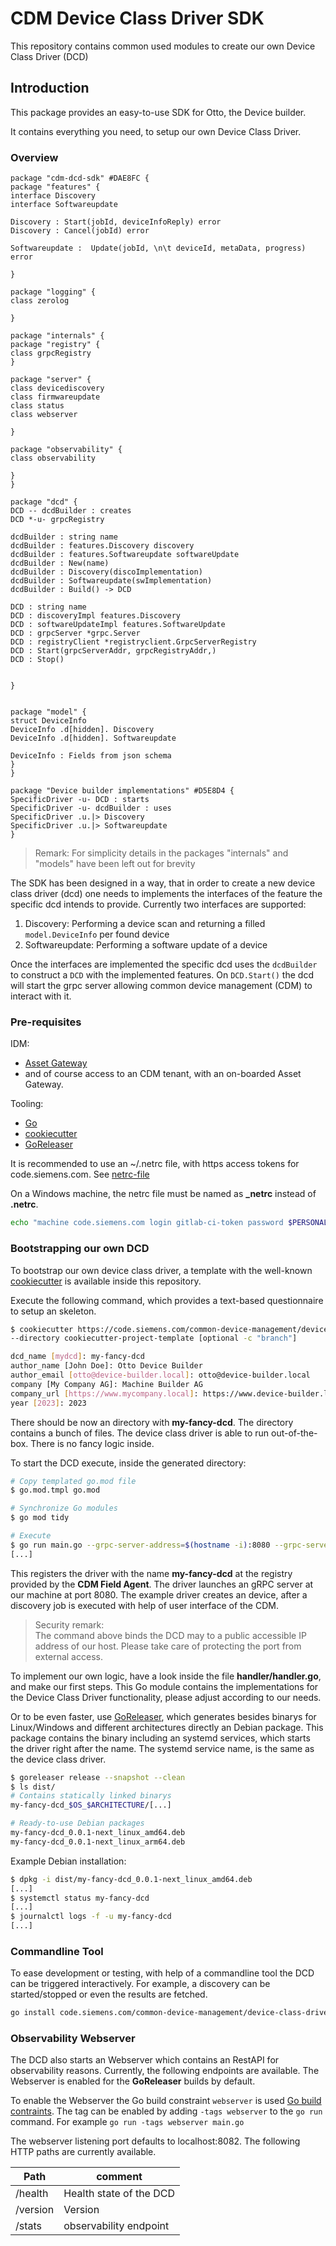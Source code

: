 # CDM Device Class Driver SDK

This repository contains common used modules to create our own
Device Class Driver (DCD)

## Introduction

This package provides an easy-to-use SDK for Otto, the Device builder.

It contains everything you need, to setup our own Device Class Driver.

### Overview

```plantuml
package "cdm-dcd-sdk" #DAE8FC {
package "features" {
interface Discovery
interface Softwareupdate

Discovery : Start(jobId, deviceInfoReply) error
Discovery : Cancel(jobId) error

Softwareupdate :  Update(jobId, \n\t deviceId, metaData, progress) error

}

package "logging" {
class zerolog

}

package "internals" {
package "registry" {
class grpcRegistry
}

package "server" {
class devicediscovery
class firmwareupdate
class status
class webserver

}

package "observability" {
class observability

}
}

package "dcd" {
DCD -- dcdBuilder : creates
DCD *-u- grpcRegistry

dcdBuilder : string name
dcdBuilder : features.Discovery discovery
dcdBuilder : features.Softwareupdate softwareUpdate
dcdBuilder : New(name)
dcdBuilder : Discovery(discoImplementation)
dcdBuilder : Softwareupdate(swImplementation)
dcdBuilder : Build() -> DCD

DCD : string name
DCD : discoveryImpl features.Discovery
DCD : softwareUpdateImpl features.SoftwareUpdate
DCD : grpcServer *grpc.Server
DCD : registryClient *registryclient.GrpcServerRegistry
DCD : Start(grpcServerAddr, grpcRegistryAddr,)
DCD : Stop()


}


package "model" {
struct DeviceInfo
DeviceInfo .d[hidden]. Discovery
DeviceInfo .d[hidden]. Softwareupdate

DeviceInfo : Fields from json schema
}
}

package "Device builder implementations" #D5E8D4 {
SpecificDriver -u- DCD : starts
SpecificDriver -u- dcdBuilder : uses
SpecificDriver .u.|> Discovery
SpecificDriver .u.|> Softwareupdate
}
```

> Remark:
> For simplicity details in the packages "internals" and "models" have been left out for brevity

The SDK has been designed in a way, that in order to create a new device class driver (dcd) one needs to implements
the interfaces of the feature the specific dcd intends to provide. Currently two interfaces are supported:

1. Discovery: Performing a device scan and returning a filled `model.DeviceInfo` per found device
2. Softwareupdate: Performing a software update of a device

Once the interfaces are implemented the specific dcd uses the `dcdBuilder` to construct a `DCD` with the implemented features.
On `DCD.Start()` the dcd will start the grpc server allowing common device management (CDM) to interact with it.

### Pre-requisites

IDM:

- [Asset Gateway](https://code.siemens.com/common-device-management/gateway/cdm-agent)
- and of course access to an CDM tenant, with an on-boarded Asset Gateway.

Tooling:

- [Go](https://go.dev/)
- [cookiecutter](https://github.com/cookiecutter/cookiecutter)
- [GoReleaser](https://goreleaser.com/)

It is recommended to use an ~/.netrc file, with https access tokens for code.siemens.com.
See [netrc-file](https://www.gnu.org/software/inetutils/manual/html_node/The-_002enetrc-file.html#:~:text=The%20.netrc%20file%20contains%20login%20and%20initialization%20information,be%20set%20using%20the%20environment%20variable%20NETRC%20.)

On a Windows machine, the netrc file must be named as **\_netrc** instead of **.netrc**.

```bash
echo "machine code.siemens.com login gitlab-ci-token password $PERSONAL_ACCCESS_TOKEN" >> ~/.netrc
```

### Bootstrapping our own DCD

To bootstrap our own device class driver, a template with the well-known
[cookiecutter](https://github.com/cookiecutter/cookiecutter/) is available inside this repository.

Execute the following command, which provides a text-based questionnaire to setup an skeleton.

```bash
$ cookiecutter https://code.siemens.com/common-device-management/device-class-drivers/cdm-dcd-sdk.git
--directory cookiecutter-project-template [optional -c "branch"]

dcd_name [mydcd]: my-fancy-dcd
author_name [John Doe]: Otto Device Builder
author_email [otto@device-builder.local]: otto@device-builder.local
company [My Company AG]: Machine Builder AG
company_url [https://www.mycompany.local]: https://www.device-builder.local
year [2023]: 2023
```

There should be now an directory with **my-fancy-dcd**. The directory contains a bunch
of files. The device class driver is able to run out-of-the-box.
There is no fancy logic inside.

To start the DCD execute, inside the generated directory:

```bash
# Copy templated go.mod file
$ go.mod.tmpl go.mod

# Synchronize Go modules
$ go mod tidy

# Execute
$ go run main.go --grpc-server-address=$(hostname -i):8080 --grpc-server-endpoint-address --grpc-registry-address=localhost:50051
[...]
```

This registers the driver with the name **my-fancy-dcd** at the registry provided by the **CDM Field Agent**. The driver
launches an gRPC server at our machine at port 8080. The example driver creates an device,
after a discovery job is executed with help of user interface of the CDM.

> Security remark:\
> The command above binds the DCD may to a public accessible IP address of our host. Please
> take care of protecting the port from external access.

To implement our own logic, have a look inside the file **handler/handler.go**, and make our first steps.
This Go module contains the implementations for the Device Class Driver functionality, please adjust according to our needs.

Or to be even faster, use [GoReleaser](https://goreleaser.com/), which generates besides binarys for Linux/Windows and
different architectures directly an Debian package. This package contains the binary including an systemd services,
which starts the driver right after the name. The systemd service name, is the same as the device class driver.

```bash
$ goreleaser release --snapshot --clean
$ ls dist/
# Contains statically linked binarys
my-fancy-dcd_$OS_$ARCHITECTURE/[...]

# Ready-to-use Debian packages
my-fancy-dcd_0.0.1-next_linux_amd64.deb
my-fancy-dcd_0.0.1-next_linux_arm64.deb
```

Example Debian installation:

```bash
$ dpkg -i dist/my-fancy-dcd_0.0.1-next_linux_amd64.deb
[...]
$ systemctl status my-fancy-dcd
[...]
$ journalctl logs -f -u my-fancy-dcd
[...]
```

### Commandline Tool

To ease development or testing, with help of a commandline tool the DCD can be triggered interactively. For
example, a discovery can be started/stopped or even the results are fetched.

```bash
go install code.siemens.com/common-device-management/device-class-drivers/cdm-dcd-sdk/cmd/dcd-ctl@main
```

### Observability Webserver

The DCD also starts an Webserver which contains an RestAPI for observability reasons.
Currently, the following endpoints are available. The Webserver is enabled
for the **GoReleaser** builds by default.

To enable the Webserver the Go build
constraint `webserver` is used [Go build contraints](https://pkg.go.dev/cmd/go#hdr-Build_constraints). The
tag can be enabled by adding `-tags webserver` to the `go run` command. For example `go run -tags webserver main.go`

The webserver listening port defaults to localhost:8082. The following
HTTP paths are currently available.

| Path     | comment                 |
| -------- | ----------------------- |
| /health  | Health state of the DCD |
| /version | Version                 |
| /stats   | observability endpoint  |
